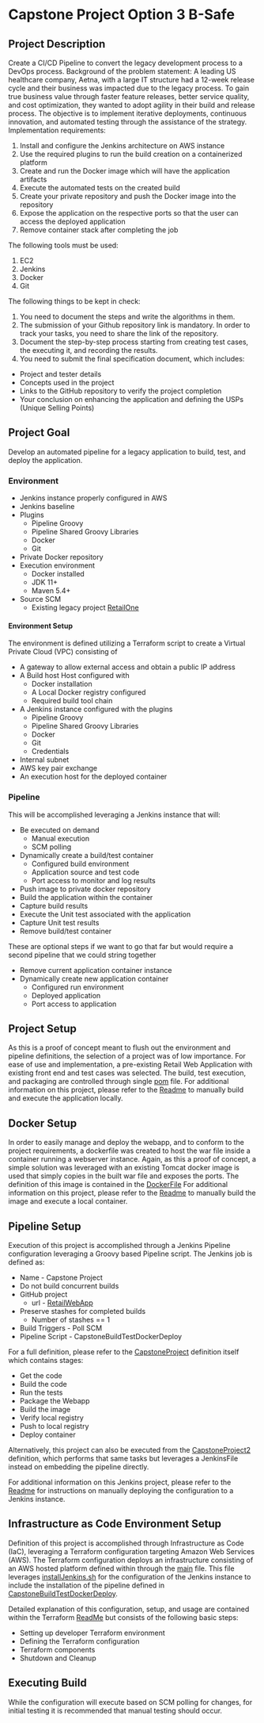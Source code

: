 # Capstone Project Option 3 B-Safe

## Project Description

Create a CI/CD Pipeline to convert the legacy development process to a DevOps process.
Background of the problem statement:
A leading US healthcare company, Aetna, with a large IT structure had a 12-week release cycle and their business was impacted due to the legacy process. To gain
true business value through faster feature releases, better service quality, and cost optimization, they wanted to adopt agility in their build and release process.
The objective is to implement iterative deployments, continuous innovation, and automated testing through the assistance of the strategy.
Implementation requirements:

1. Install and configure the Jenkins architecture on AWS instance
2. Use the required plugins to run the build creation on a containerized platform
3. Create and run the Docker image which will have the application artifacts
4. Execute the automated tests on the created build
5. Create your private repository and push the Docker image into the repository
6. Expose the application on the respective ports so that the user can access the deployed application
7. Remove container stack after completing the job

The following tools must be used:

1. EC2
2. Jenkins
3. Docker
4. Git

The following things to be kept in check:

1. You need to document the steps and write the algorithms in them.
2. The submission of your Github repository link is mandatory. In order to track your tasks, you need to share the link of the repository.
3. Document the step-by-step process starting from creating test cases, the executing it, and recording the results.
4. You need to submit the final specification document, which includes:

* Project and tester details
* Concepts used in the project
* Links to the GitHub repository to verify the project completion
* Your conclusion on enhancing the application and defining the USPs (Unique Selling Points)

## Project Goal

Develop an automated pipeline for a legacy application to build, test, and deploy the application.  

### Environment

* Jenkins instance properly configured in AWS
* Jenkins baseline
* Plugins
  * Pipeline Groovy
  * Pipeline Shared Groovy Libraries
  * Docker
  * Git
* Private Docker repository
* Execution environment
  * Docker installed
  * JDK 11+
  * Maven 5.4+
* Source SCM
  * Existing legacy project [RetailOne](https://github.com/bailey572/devops/tree/main/05_Capstone/docker/sampleTest/RetailWebApp)

#### Environment Setup

The environment is defined utilizing a Terraform script to create a Virtual Private Cloud (VPC) consisting of

* A gateway to allow external access and obtain a public IP address
* A Build host Host configured with
  * Docker installation
  * A Local Docker registry configured
  * Required build tool chain
* A Jenkins instance configured with the plugins
  * Pipeline Groovy
  * Pipeline Shared Groovy Libraries
  * Docker
  * Git
  * Credentials
* Internal subnet
* AWS key pair exchange
* An execution host for the deployed container

### Pipeline

This will be accomplished leveraging a Jenkins instance that will:

* Be executed on demand
  * Manual execution
  * SCM polling
* Dynamically create a build/test container
  * Configured build environment
  * Application source and test code
  * Port access to monitor and log results
* Push image to private docker repository
* Build the application within the container
* Capture build results
* Execute the Unit test associated with the application
* Capture Unit test results
* Remove build/test container

These are optional steps if we want to go that far but would require a second pipeline that we could string together

* Remove current application container instance
* Dynamically create new application container
  * Configured run environment
  * Deployed application
  * Port access to application

## Project Setup

As this is a proof of concept meant to flush out the environment and pipeline definitions, the selection of a project was of low importance.  For ease of use and implementation, a pre-existing Retail Web Application with existing front end and test cases was selected.
The build, test execution, and packaging are controlled through single [pom](https://github.com/bailey572/devops/blob/main/05_Capstone/docker/sampleTest/RetailWebApp/pom.xml) file.
For additional information on this project, please refer to the [Readme](https://github.com/bailey572/devops/tree/main/05_Capstone/docker/sampleTest/RetailWebApp#readme) to manually build and execute the application locally.

## Docker Setup

In order to easily manage and deploy the webapp, and to conform to the project requirements, a dockerfile was created to host the war file inside a container running a webserver instance.
Again, as this a proof of concept, a simple solution was leveraged with an existing Tomcat docker image is used that simply copies in the built war file and exposes the ports.  The definition of this image is contained in the [DockerFile](https://github.com/bailey572/devops/blob/main/05_Capstone/docker/Dockerfile)
For additional information on this project, please refer to the [Readme](https://github.com/bailey572/devops/blob/main/05_Capstone/docker/readme.md) to manually build the image and execute a local container.

## Pipeline Setup

Execution of this project is accomplished through a Jenkins Pipeline configuration leveraging a Groovy based Pipeline script.  The Jenkins job is defined as:

* Name - Capstone Project
* Do not build concurrent builds
* GitHub project
  * url - [RetailWebApp](https://github.com/bailey572/devops/tree/main/05_Capstone/sampleTest/RetailWebApp)
* Preserve stashes for completed builds
  * Number of stashes == 1
* Build Triggers - Poll SCM
* Pipeline Script - CapstoneBuildTestDockerDeploy

For a full definition, please refer to the [CapstoneProject](https://github.com/bailey572/devops/blob/main/05_Capstone/JenkinsFile/config.xml) definition itself which contains stages:

* Get the code
* Build the code
* Run the tests
* Package the Webapp
* Build the image
* Verify local registry
* Push to local registry
* Deploy container

Alternatively, this project can also be executed from the [CapstoneProject2](https://github.com/bailey572/devops/blob/main/05_Capstone/JenkinsFile/config2.xml) definition, which performs that same tasks but leverages a JenkinsFile instead on embedding the pipeline directly.

For additional information on this Jenkins project, please refer to the [Readme](https://github.com/bailey572/devops/blob/main/05_Capstone/JenkinsFile/readme.md) for instructions on manually deploying the configuration to a Jenkins instance.

## Infrastructure as Code Environment Setup

Definition of this project is accomplished through Infrastructure as Code (IaC), leveraging a Terraform configuration targeting Amazon Web Services (AWS).  The Terraform configuration deploys an infrastructure consisting of an AWS hosted platform defined within through the [main](https://github.com/bailey572/devops/blob/main/05_Capstone/terraform/main.tf) file.  This file leverages [installJenkins.sh](https://github.com/bailey572/devops/blob/main/05_Capstone/terraform/installJenkins.sh) for the configuration of the Jenkins instance to include the installation of the pipeline defined in [CapstoneBuildTestDockerDeploy](https://github.com/bailey572/devops/blob/main/05_Capstone/JenkinsFile/config.xml).

Detailed explanation of this configuration, setup, and usage are contained within the Terraform [ReadMe](https://github.com/bailey572/devops/blob/main/05_Capstone/terraform/readme.md) but consists of the following basic steps:

* Setting up developer Terraform environment
* Defining the Terraform configuration
* Terraform components
* Shutdown and Cleanup

## Executing Build

While the configuration will execute based on SCM polling for changes, for initial testing it is recommended that manual testing should occur.
